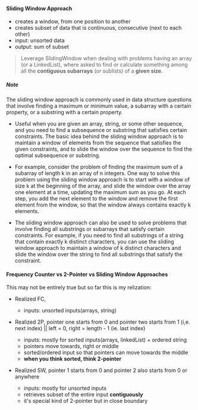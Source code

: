 #### Sliding Window Approach
- creates a window, from one position to another
- creates subset of data that is continuous, consecutive (next to each other)
- input: unsorted data
- output: sum of subset

> Leverage SlidingWindow when dealing with problems having an array (or a LinkedList), where asked to find or calculate something among all the **contiguous subarrays** (or sublists) of a **given size**.


##### Note
The sliding window approach is commonly used in data structure questions that involve finding a maximum or minimum value, a subarray with a certain property, or a substring with a certain property.

- Useful when you are given an array, string, or some other sequence, and you need to find a subsequence or substring that satisfies certain constraints. The basic idea behind the sliding window approach is to maintain a window of elements from the sequence that satisfies the given constraints, and to slide the window over the sequence to find the optimal subsequence or substring.

- For example, consider the problem of finding the maximum sum of a subarray of length k in an array of n integers. One way to solve this problem using the sliding window approach is to start with a window of size k at the beginning of the array, and slide the window over the array one element at a time, updating the maximum sum as you go. At each step, you add the next element to the window and remove the first element from the window, so that the window always contains exactly k elements.

- The sliding window approach can also be used to solve problems that involve finding all substrings or subarrays that satisfy certain constraints. For example, if you need to find all substrings of a string that contain exactly k distinct characters, you can use the sliding window approach to maintain a window of k distinct characters and slide the window over the string to find all substrings that satisfy the constraint.


#### Frequency Counter vs 2-Pointer vs Sliding Window Approaches
This may not be entirely true but so far this is my relization:

- Realized FC, 
    - inputs: unsorted inputs(arrays, string)

- Realized 2P, pointer one starts from 0 and pointer two starts from 1 (i,e. next index) || left = 0, right = length - 1 (ie. last index)
    - inputs: mostly for sorted inputs(arrays, linkedList) + ordered string
    - pointers move towards, right or middle
    - sorted/ordered input so that pointers can move towards the middle
    - **when you think sorted, think 2-pointer**

- Realized SW, pointer 1 starts from 0 and pointer 2 also starts from 0 or anywhere
    - inputs: mostly for unsorted inputs
    - retrieves subset of the entire input **contiguously**
    - it's special kind of 2-pointer but in close boundary

